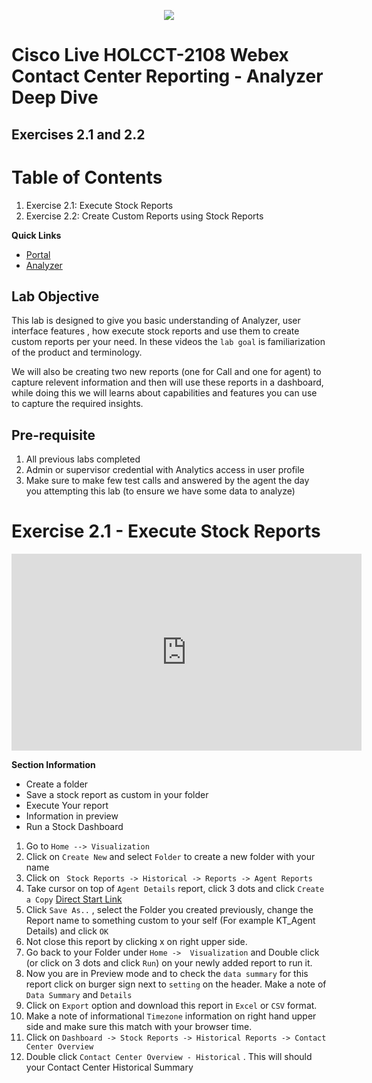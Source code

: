 
<p align="center">
  <img src="https://ayankovs-ccp-s3.s3.eu-west-3.amazonaws.com/CiscoLiveLogo.jpg">
</p>

# Cisco Live HOLCCT-2108 Webex Contact Center Reporting - Analyzer Deep Dive <br>
## Exercises 2.1 and 2.2

# Table of Contents
1. Exercise 2.1: Execute Stock Reports
2. Exercise 2.2: Create Custom Reports using Stock Reports

**Quick Links**

* <a href="https://portal.wxcc-us1.cisco.com/portal" target="_blank">Portal</a>
* <a href="https://analyzer.wxcc-us1.cisco.com/analyzer/home" target="_blank">Analyzer</a>

## Lab Objective

This lab is designed to give you basic understanding of Analyzer, user interface features , how execute stock reports and use them to create custom reports per your need. In these videos the `lab goal` is familiarization of the product and terminology. 

We will also be creating two new reports (one for Call and one for agent) to capture relevent information and then will use these reports in a dashboard, while doing this we will learns about capabilities and features you can use to capture the required insights.

## Pre-requisite

1. All previous labs completed
2. Admin or supervisor credential with Analytics access in user profile
3. Make sure to make few test calls and answered by the agent the day you attempting this lab (to ensure we have some data to analyze)




# Exercise 2.1 - Execute Stock Reports

<iframe width="560" height="315" src="https://www.youtube.com/embed/zR2ryZ7x9kA" frameborder="0" allow="accelerometer; autoplay; clipboard-write; encrypted-media; gyroscope; picture-in-picture" allowfullscreen></iframe>

**Section Information**
- Create a folder
- Save a stock report as custom in your folder
- Execute Your report
- Information in preview
- Run a Stock Dashboard

1. Go to `Home --> Visualization`
2. Click on `Create New`  and select `Folder` to create a new folder with your name
3. Click on ` Stock Reports -> Historical -> Reports -> Agent Reports`
4. Take cursor on top of `Agent Details` report, click 3 dots and click `Create a Copy` [Direct Start Link](https://www.youtube.com/embed/zR2ryZ7x9kA?start=50)
5. Click `Save As..` , select the Folder you created previously, change the Report name to something custom to your self (For example KT_Agent Details) and click `OK`
6. Not close this report by clicking x on right upper side.
7. Go back to your Folder under `Home ->  Visualization` and Double click (or click on 3 dots and click `Run`) on your newly added report to run it.
9. Now you are in Preview mode and to check the `data summary` for this report  click on burger sign next to `setting` on the header. Make a note of `Data Summary` and `Details`
10. Click on `Export` option and download this report in `Excel` or `CSV` format.
11. Make a note of informational `Timezone` information on right hand upper side and make sure this match with your browser time.
12. Click on `Dashboard -> Stock Reports -> Historical Reports -> Contact Center Overview`
13. Double click `Contact Center Overview - Historical` . This will should your Contact Center Historical Summary
